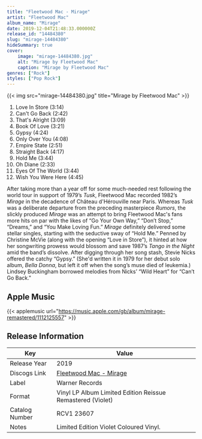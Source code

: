 ```yaml
---
title: "Fleetwood Mac - Mirage"
artist: "Fleetwood Mac"
album_name: "Mirage"
date: 2019-12-04T21:48:33.000000Z
release_id: "14484380"
slug: "mirage-14484380"
hideSummary: true
cover:
    image: "mirage-14484380.jpg"
    alt: "Mirage by Fleetwood Mac"
    caption: "Mirage by Fleetwood Mac"
genres: ["Rock"]
styles: ["Pop Rock"]
---
```


{{< img src="mirage-14484380.jpg" title="Mirage by Fleetwood Mac" >}}

<!-- section break -->

1. Love In Store (3:14)
2. Can't Go Back (2:42)
3. That's Alright (3:09)
4. Book Of Love (3:21)
5. Gypsy (4:24)
6. Only Over You (4:08)
7. Empire State (2:51)
8. Straight Back (4:17)
9. Hold Me (3:44)
10. Oh Diane (2:33)
11. Eyes Of The World (3:44)
12. Wish You Were Here (4:45)

<!-- section break -->


After taking more than a year off for some much-needed rest following the world tour in support of 1979’s <i>Tusk</i>, Fleetwood Mac recorded 1982’s <i>Mirage</i> in the decadence of Château d'Hérouville near Paris. Whereas <i>Tusk</i> was a deliberate departure from the preceding masterpiece <i>Rumors</i>, the slickly produced <i>Mirage</i> was an attempt to bring Fleetwood Mac's fans more hits on par with the likes of “Go Your Own Way,” “Don’t Stop,” “Dreams,” and “You Make Loving Fun.” <i>Mirage</i> definitely delivered some stellar singles, starting with the seductive sway of “Hold Me.” Penned by Christine McVie (along with the opening “Love in Store”), it hinted at how her songwriting prowess would blossom and save 1987’s <i>Tango in the Night</i> amid the band’s dissolve. After digging through her song stash, Stevie Nicks offered the catchy “Gypsy.” (She'd written it in 1979 for her debut solo album, <i>Bella Donna</i>, but left it off when the song’s muse died of leukemia.) Lindsey Buckingham borrowed melodies from Nicks’ “Wild Heart” for “Can’t Go Back."



## Apple Music
{{< applemusic url="https://music.apple.com/gb/album/mirage-remastered/1112125557" >}}






## Release Information
|  Key           | Value                                                |
| ---------------| ---------------------------------------------------- |
| Release Year   | 2019                                   |
| Discogs Link   | [Fleetwood Mac - Mirage](https://www.discogs.com/release/14484380-Fleetwood-Mac-Mirage) |
| Label          | Warner Records |
| Format         | Vinyl LP Album Limited Edition Reissue Remastered (Violet) |
| Catalog Number | RCV1 23607 |
| Notes | Limited Edition Violet Coloured Vinyl.  |